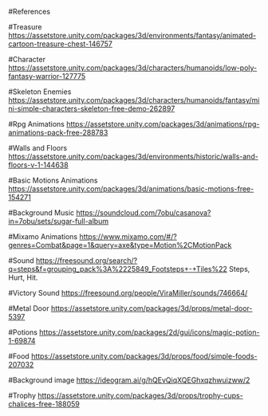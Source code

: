 #References

#Treasure https://assetstore.unity.com/packages/3d/environments/fantasy/animated-cartoon-treasure-chest-146757

#Character https://assetstore.unity.com/packages/3d/characters/humanoids/low-poly-fantasy-warrior-127775

#Skeleton Enemies https://assetstore.unity.com/packages/3d/characters/humanoids/fantasy/mini-simple-characters-skeleton-free-demo-262897

#Rpg Animations 
https://assetstore.unity.com/packages/3d/animations/rpg-animations-pack-free-288783

#Walls and Floors https://assetstore.unity.com/packages/3d/environments/historic/walls-and-floors-v-1-144638

#Basic Motions Animations https://assetstore.unity.com/packages/3d/animations/basic-motions-free-154271

#Background Music https://soundcloud.com/7obu/casanova?in=7obu/sets/sugar-full-album

#Mixamo Animations https://www.mixamo.com/#/?genres=Combat&page=1&query=axe&type=Motion%2CMotionPack

#Sound https://freesound.org/search/?q=steps&f=grouping_pack%3A%2225849_Footsteps+-+Tiles%22
Steps, Hurt, Hit.

#Victory Sound
https://freesound.org/people/ViraMiller/sounds/746664/

#Metal Door
https://assetstore.unity.com/packages/3d/props/metal-door-5397

#Potions
https://assetstore.unity.com/packages/2d/gui/icons/magic-potion-1-69874

#Food https://assetstore.unity.com/packages/3d/props/food/simple-foods-207032

#Background image https://ideogram.ai/g/hQEvQiqXQEGhxqzhwuizww/2

#Trophy https://assetstore.unity.com/packages/3d/props/trophy-cups-chalices-free-188059